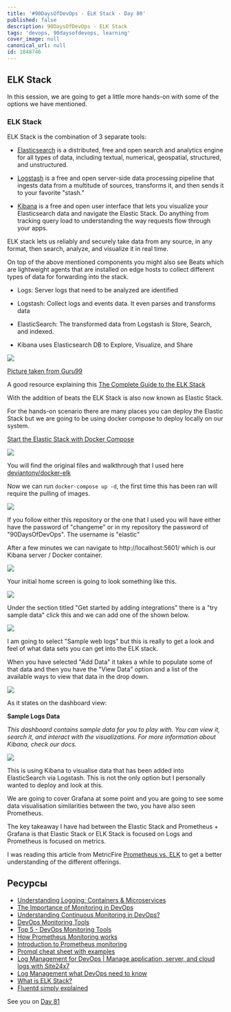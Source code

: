 ```yaml
---
title: '#90DaysOfDevOps - ELK Stack - Day 80'
published: false
description: 90DaysOfDevOps - ELK Stack
tags: 'devops, 90daysofdevops, learning'
cover_image: null
canonical_url: null
id: 1048746
---
```

## ELK Stack  

In this session, we are going to get a little more hands-on with some of the options we have mentioned. 

### ELK Stack 

ELK Stack is the combination of 3 separate tools: 

- [Elasticsearch](https://www.elastic.co/what-is/elasticsearch) is a distributed, free and open search and analytics engine for all types of data, including textual, numerical, geospatial, structured, and unstructured.

- [Logstash](https://www.elastic.co/logstash/) is a free and open server-side data processing pipeline that ingests data from a multitude of sources, transforms it, and then sends it to your favorite "stash." 

- [Kibana](https://www.elastic.co/kibana/) is a free and open user interface that lets you visualize your Elasticsearch data and navigate the Elastic Stack. Do anything from tracking query load to understanding the way requests flow through your apps. 

ELK stack lets us reliably and securely take data from any source, in any format, then search, analyze, and visualize it in real time.

On top of the above mentioned components you might also see Beats which are lightweight agents that are installed on edge hosts to collect different types of data for forwarding into the stack.


- Logs: Server logs that need to be analyzed are identified

- Logstash: Collect logs and events data. It even parses and transforms data

- ElasticSearch: The transformed data from Logstash is	Store, Search, and indexed.

- Kibana uses Elasticsearch DB to Explore, Visualize, and Share

![](../images/Day80_Monitoring8.png?v1)

[Picture taken from Guru99](https://www.guru99.com/elk-stack-tutorial.html)

A good resource explaining this [The Complete Guide to the ELK Stack](https://logz.io/learn/complete-guide-elk-stack/)

With the addition of beats the ELK Stack is also now known as Elastic Stack. 

For the hands-on scenario there are many places you can deploy the Elastic Stack but we are going to be using docker compose to deploy locally on our system. 

[Start the Elastic Stack with Docker Compose](https://www.elastic.co/guide/en/elastic-stack-get-started/current/get-started-stack-docker.html#get-started-docker-tls)

![](../images/Day80_Monitoring1.png?v1)

You will find the original files and walkthrough that I used here [ deviantony/docker-elk](https://github.com/deviantony/docker-elk)

Now we can run `docker-compose up -d`, the first time this has been ran will require the pulling of images. 

![](../images/Day80_Monitoring2.png?v1)

If you follow either this repository or the one that I used you will have either have the password of "changeme" or in my repository the password of "90DaysOfDevOps". The username is "elastic"

After a few minutes we can navigate to http://localhost:5601/ which is our Kibana server / Docker container.

![](../images/Day80_Monitoring3.png?v1)

Your initial home screen is going to look something like this. 

![](../images/Day80_Monitoring4.png?v1)

Under the section titled "Get started by adding integrations" there is a "try sample data" click this and we can add one of the shown below. 

![](../images/Day80_Monitoring5.png?v1)

I am going to select "Sample web logs" but this is really to get a look and feel of what data sets you can get into the ELK stack. 

When you have selected "Add Data" it takes a while to populate some of that data and then you have the "View Data" option and a list of the available ways to view that data in the drop down. 

![](../images/Day80_Monitoring6.png?v1)

As it states on the dashboard view: 

**Sample Logs Data**

*This dashboard contains sample data for you to play with. You can view it, search it, and interact with the visualizations. For more information about Kibana, check our docs.*

![](../images/Day80_Monitoring7.png?v1)

This is using Kibana to visualise data that has been added into ElasticSearch via Logstash. This is not the only option but I personally wanted to deploy and look at this. 

We are going to cover Grafana at some point and you are going to see some data visualisation similarities between the two, you have also seen Prometheus. 

The key takeaway I have had between the Elastic Stack and Prometheus + Grafana is that Elastic Stack or ELK Stack is focused on Logs and Prometheus is focused on metrics. 

I was reading this article from MetricFire [Prometheus vs. ELK](https://www.metricfire.com/blog/prometheus-vs-elk/) to get a better understanding of the different offerings. 

## Ресурсы 

- [Understanding Logging: Containers & Microservices](https://www.youtube.com/watch?v=MMVdkzeQ848)
- [The Importance of Monitoring in DevOps](https://www.devopsonline.co.uk/the-importance-of-monitoring-in-devops/)
- [Understanding Continuous Monitoring in DevOps?](https://medium.com/devopscurry/understanding-continuous-monitoring-in-devops-f6695b004e3b) 
- [DevOps Monitoring Tools](https://www.youtube.com/watch?v=Zu53QQuYqJ0) 
- [Top 5 - DevOps Monitoring Tools](https://www.youtube.com/watch?v=4t71iv_9t_4)
- [How Prometheus Monitoring works](https://www.youtube.com/watch?v=h4Sl21AKiDg) 
- [Introduction to Prometheus monitoring](https://www.youtube.com/watch?v=5o37CGlNLr8)
- [Promql cheat sheet with examples](https://www.containiq.com/post/promql-cheat-sheet-with-examples)
- [Log Management for DevOps | Manage application, server, and cloud logs with Site24x7](https://www.youtube.com/watch?v=J0csO_Shsj0)
- [Log Management what DevOps need to know](https://devops.com/log-management-what-devops-teams-need-to-know/)
- [What is ELK Stack?](https://www.youtube.com/watch?v=4X0WLg05ASw)
- [Fluentd simply explained](https://www.youtube.com/watch?v=5ofsNyHZwWE&t=14s) 

See you on [Day 81](day81.md)
